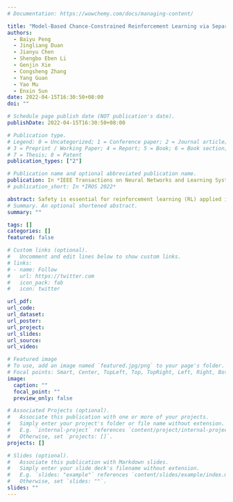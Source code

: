 ```yaml
---
# Documentation: https://wowchemy.com/docs/managing-content/

title: "Model-Based Chance-Constrained Reinforcement Learning via Separated Proportional-Integral Lagrangian"
authors:
  - Baiyu Peng
  - Jingliang Duan
  - Jianyu Chen
  - Shengbo Eben Li
  - Genjin Xie
  - Congsheng Zhang
  - Yang Guan
  - Yao Mu
  - Enxin Sun
date: 2022-04-15T16:30:50+08:00
doi: ""

# Schedule page publish date (NOT publication's date).
publishDate: 2022-04-15T16:30:50+08:00

# Publication type.
# Legend: 0 = Uncategorized; 1 = Conference paper; 2 = Journal article;
# 3 = Preprint / Working Paper; 4 = Report; 5 = Book; 6 = Book section;
# 7 = Thesis; 8 = Patent
publication_types: ["2"]

# Publication name and optional abbreviated publication name.
publication: In *IEEE Transactions on Neural Networks and Learning Systems* (**TNNLS**), 2022
# publication_short: In *IROS 2022*

abstract: Safety is essential for reinforcement learning (RL) applied in the real world. Adding chance constraints (or probabilistic constraints) is a suitable way to enhance RL safety under uncertainty. Existing chance-constrained RL methods, such as the penalty methods and the Lagrangian methods, either exhibit periodic oscillations or learn an overconservative or unsafe policy. In this article, we address these shortcomings by proposing a separated proportional-integral Lagrangian (SPIL) algorithm. We first review the constrained policy optimization process from a feedback control perspective, which regards the penalty weight as the control input and the safe probability as the control output. Based on this, the penalty method is formulated as a proportional controller, and the Lagrangian method is formulated as an integral controller. We then unify them and present a proportional-integral Lagrangian method to get both their merits with an integral separation technique to limit the integral value to a reasonable range. To accelerate training, the gradient of safe probability is computed in a model-based manner. The convergence of the overall algorithm is analyzed. We demonstrate that our method can reduce the oscillations and conservatism of RL policy in a car-following simulation. To prove its practicality, we also apply our method to a real-world mobile robot navigation task, where our robot successfully avoids a moving obstacle with highly uncertain or even aggressive behaviors.
# Summary. An optional shortened abstract.
summary: ""

tags: []
categories: []
featured: false

# Custom links (optional).
#   Uncomment and edit lines below to show custom links.
# links:
# - name: Follow
#   url: https://twitter.com
#   icon_pack: fab
#   icon: twitter

url_pdf:
url_code:
url_dataset:
url_poster:
url_project:
url_slides:
url_source:
url_video:

# Featured image
# To use, add an image named `featured.jpg/png` to your page's folder. 
# Focal points: Smart, Center, TopLeft, Top, TopRight, Left, Right, BottomLeft, Bottom, BottomRight.
image:
  caption: ""
  focal_point: ""
  preview_only: false

# Associated Projects (optional).
#   Associate this publication with one or more of your projects.
#   Simply enter your project's folder or file name without extension.
#   E.g. `internal-project` references `content/project/internal-project/index.md`.
#   Otherwise, set `projects: []`.
projects: []

# Slides (optional).
#   Associate this publication with Markdown slides.
#   Simply enter your slide deck's filename without extension.
#   E.g. `slides: "example"` references `content/slides/example/index.md`.
#   Otherwise, set `slides: ""`.
slides: ""
---
```

